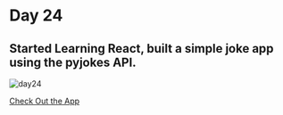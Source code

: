 # Day 24

## Started Learning React, built a simple joke app using the pyjokes API.

![day24](https://github.com/Akash-nath29/100daysOfCode/assets/100131577/cb1e9a86-d71a-405f-a119-0f184ef64254)

[Check Out the App](https://jokes-apart.vercel.app/)
